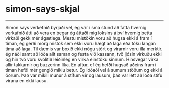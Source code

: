 # simon-says-skjal
---
Simon says verkefnið byrjaði vel, ég var í smá stund að fatta hvernig verkafnið átti að vera en þegar ég áttaði mig loksins á því hvernig þetta virkaði gekk mér ágætlega. Mestu mistökin voru að hugsa ekki á fram í tíman, ég gerði mörg mistök sem ekki voru hægt að laga eða tóku langan tíma að laga. Til dæmis var boxið ekki nógu stórt og vírarnir voru illa merktir.
ég náði samt að lóða allt saman og festa við kassann, tvö ljósin virkuðu ekki og hin tvö voru svolítið leiðinleg en virka einstöku sinnum. Hinsvegar virka allir takkarnir og buzzerinn líka. En aftur, ef ég hefði hugsað aðeins fram í tíman hefði mér gengið miklu betur.
Ég lóðaði vel á sumum stöðum og ekki á öðrum. Það var mikill munur á stífum vír og lausum, það var létt að lóða stífu vírana en ekki lausu.
